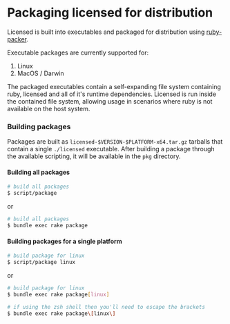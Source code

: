 # Packaging licensed for distribution

Licensed is built into executables and packaged for distribution using [ruby-packer][ruby-packer].

Executable packages are currently supported for:
1. Linux
2. MacOS / Darwin

The packaged executables contain a self-expanding file system containing ruby, licensed and all of it's runtime dependencies.  Licensed is run inside the contained file system, allowing usage in scenarios where ruby is not available on the host system.

### Building packages

Packages are built as `licensed-$VERSION-$PLATFORM-x64.tar.gz` tarballs that contain a single `./licensed` executable.  After building a package through the available scripting, it will be available in the `pkg` directory.

#### Building all packages
```bash
# build all packages
$ script/package
```
or
```bash
# build all packages
$ bundle exec rake package
```

#### Building packages for a single platform
```bash
# build package for linux
$ script/package linux
```
or
```bash
# build package for linux
$ bundle exec rake package[linux]

# if using the zsh shell then you'll need to escape the brackets
$ bundle exec rake package\[linux\]
```

[ruby-packer]: https://github.com/pmq20/ruby-packer
